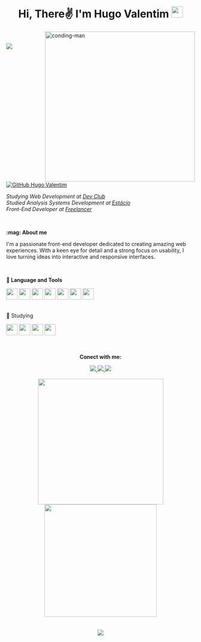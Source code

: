 <h1 align="center"> Hi, There✌️ I'm Hugo Valentim <img src="https://i.giphy.com/media/v1.Y2lkPTc5MGI3NjExZDdsMTA4dnJla3R5aTQyOWw4cjc2N29vYTc5OTRiNGp5NHpwdnVvNyZlcD12MV9pbnRlcm5hbF9naWZfYnlfaWQmY3Q9cw/QssGEmpkyEOhBCb7e1/giphy.gif" width="30"> </h1> 

<img align="right" src="https://i.giphy.com/media/v1.Y2lkPTc5MGI3NjExMWI2amo0azF3OGc1eDd6Ym1xZXE1MHZtZGRoMHR1d2ZmdmlmbWN2cCZlcD12MV9pbnRlcm5hbF9naWZfYnlfaWQmY3Q9cw/5eLDrEaRGHegx2FeF2/giphy.gif" alt="conding-man" width="400">
<br>

![](https://komarev.com/ghpvc/?username=hugovalentimr&color=red&abbreviated=true)
[![GitHub Hugo Valentim](https://img.shields.io/github/followers/hugovalentimr?label=follow&style=social)](https://github.com/hugovalentimr)


<p><em> Studying Web Development at <a href="https://rodolfomori.com.br/devclub">Dev Club</a>
  <br>
    Studied Analysis Systems Development at <a href="https://estacio.br">Estácio</a>
  <br>
    Front-End Developer at <a href="https://github.com/hugovalentimr">Freelancer</a> 
</em></p> 

<br>

<p><b>:mag: About me</b></p>
<p>I'm a passionate front-end developer dedicated to creating amazing web experiences. With a keen eye for detail and a strong focus on usability, I love turning ideas into interactive and responsive interfaces.</p>

<br>

<p><b>🔧 Language and Tools</b></p>

<div>
  <img src="https://cdn.jsdelivr.net/gh/devicons/devicon@latest/icons/javascript/javascript-plain.svg" width="30"/>
  <img src="https://cdn.jsdelivr.net/gh/devicons/devicon@latest/icons/html5/html5-original.svg" width="30"/>
  <img src="https://cdn.jsdelivr.net/gh/devicons/devicon@latest/icons/css3/css3-original.svg" width="30"/>
  <img src="https://cdn.jsdelivr.net/gh/devicons/devicon@latest/icons/photoshop/photoshop-original.svg" width="30"/>
  <img src="https://cdn.jsdelivr.net/gh/devicons/devicon@latest/icons/figma/figma-original.svg" width="30"/>          
  <img src="https://cdn.jsdelivr.net/gh/devicons/devicon@latest/icons/aftereffects/aftereffects-original.svg" width="30"/>          
  <img src="https://cdn.jsdelivr.net/gh/devicons/devicon@latest/icons/premierepro/premierepro-original.svg" width="30"/>       
</div>
<br>                  

  🌱 Studying</b></p>
<div>
  <img src="https://cdn.jsdelivr.net/gh/devicons/devicon@latest/icons/javascript/javascript-plain.svg" width="30"/>
  <img src="https://cdn.jsdelivr.net/gh/devicons/devicon@latest/icons/react/react-original.svg" width="30"/>          
  <img src="https://cdn.jsdelivr.net/gh/devicons/devicon@latest/icons/nodejs/nodejs-original.svg" width="30"/>
  <img src="https://cdn.jsdelivr.net/gh/devicons/devicon@latest/icons/typescript/typescript-original.svg" width="30"/> 
</div>


<br>

##

<p align="center"><b>Conect with me:</b></p>
<div align="center">
    <a href="https://www.instagram.com/hugovalentim/" target ="_blank"> <img src="https://img.shields.io/badge/Instagram-%23E4405F.svg?style=flat-square&logo=Instagram&logoColor=white" target="_blank">
    <a href="https://www.linkedin.com/in/hugovalentimvr/" target="_blank"><img src="https://img.shields.io/badge/hugovalentim-blue?style=flat-square&logo=Linkedin&logoColor=white" target="_blank">
    <a href="mailto:hugovalentimvr@gmail.com subject=Proposta%20de%20trabalho&body=Ol%C3%A1%2C%20tudo%20bem%3F%0D%0A%0D%0AGostaria%20de%20um%20or%C3%A7amento%20para%20o%20meu%20site.%0D%0A%0D%0ADesde%20j%C3%A1%20obrigado!%0D%0A%0D%0AAbra%C3%A7os%2C"> <img src="https://img.shields.io/badge/Gmail-D14836?style=flat-square&logo=gmail&logoColor=white&link=mailto:hugovalentimvr@gmail.com">
</div>

<br>

<div align="center"> 
  <img src="https://github-readme-stats.vercel.app/api?username=hugovalentimr&show_icons=true&theme=dracula" width="335">
  <img src="https://github-readme-stats.vercel.app/api/top-langs/?username=hugovalentimr&theme=dracula&layout=compact" width="300">
</div>

<br>
<br>
<div align="center"> 
  <img src="https://spotify-recently-played-readme.vercel.app/api?user=hugovalentimvr&count=1&width=300">
</div>



